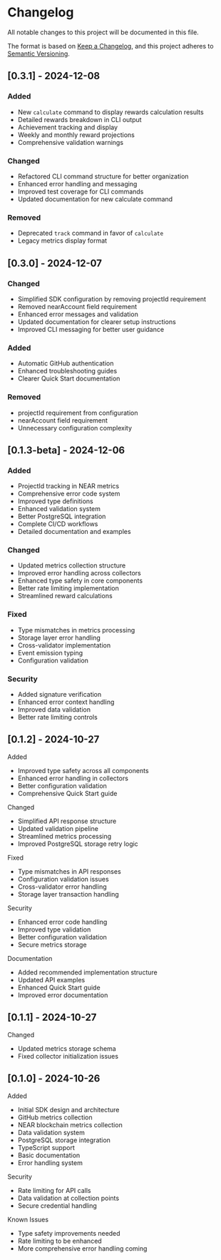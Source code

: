 # Changelog

All notable changes to this project will be documented in this file.

The format is based on [Keep a Changelog](https://keepachangelog.com/en/1.0.0/),
and this project adheres to [Semantic Versioning](https://semver.org/spec/v2.0.0.html).

## [0.3.1] - 2024-12-08

### Added

- New `calculate` command to display rewards calculation results
- Detailed rewards breakdown in CLI output
- Achievement tracking and display
- Weekly and monthly reward projections
- Comprehensive validation warnings

### Changed

- Refactored CLI command structure for better organization
- Enhanced error handling and messaging
- Improved test coverage for CLI commands
- Updated documentation for new calculate command

### Removed

- Deprecated `track` command in favor of `calculate`
- Legacy metrics display format

## [0.3.0] - 2024-12-07

### Changed

- Simplified SDK configuration by removing projectId requirement
- Removed nearAccount field requirement
- Enhanced error messages and validation
- Updated documentation for clearer setup instructions
- Improved CLI messaging for better user guidance

### Added

- Automatic GitHub authentication
- Enhanced troubleshooting guides
- Clearer Quick Start documentation

### Removed

- projectId requirement from configuration
- nearAccount field requirement
- Unnecessary configuration complexity

## [0.1.3-beta] - 2024-12-06

### Added

- ProjectId tracking in NEAR metrics
- Comprehensive error code system
- Improved type definitions
- Enhanced validation system
- Better PostgreSQL integration
- Complete CI/CD workflows
- Detailed documentation and examples

### Changed

- Updated metrics collection structure
- Improved error handling across collectors
- Enhanced type safety in core components
- Better rate limiting implementation
- Streamlined reward calculations

### Fixed

- Type mismatches in metrics processing
- Storage layer error handling
- Cross-validator implementation
- Event emission typing
- Configuration validation

### Security

- Added signature verification
- Enhanced error context handling
- Improved data validation
- Better rate limiting controls

## [0.1.2] - 2024-10-27

Added

- Improved type safety across all components
- Enhanced error handling in collectors
- Better configuration validation
- Comprehensive Quick Start guide

Changed

- Simplified API response structure
- Updated validation pipeline
- Streamlined metrics processing
- Improved PostgreSQL storage retry logic

Fixed

- Type mismatches in API responses
- Configuration validation issues
- Cross-validator error handling
- Storage layer transaction handling

Security

- Enhanced error code handling
- Improved type validation
- Better configuration validation
- Secure metrics storage

Documentation

- Added recommended implementation structure
- Updated API examples
- Enhanced Quick Start guide
- Improved error documentation

## [0.1.1] - 2024-10-27

Changed

- Updated metrics storage schema
- Fixed collector initialization issues

## [0.1.0] - 2024-10-26

Added

- Initial SDK design and architecture
- GitHub metrics collection
- NEAR blockchain metrics collection
- Data validation system
- PostgreSQL storage integration
- TypeScript support
- Basic documentation
- Error handling system

Security

- Rate limiting for API calls
- Data validation at collection points
- Secure credential handling

Known Issues

- Type safety improvements needed
- Rate limiting to be enhanced
- More comprehensive error handling coming
